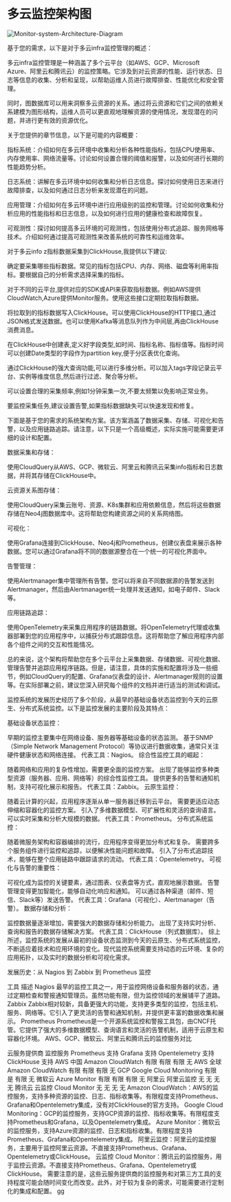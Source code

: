 
# 多云监控架构图

![Monitor-system-Architecture-Diagram](URL)


基于您的需求，以下是对于多云infra监控管理的概述：

多云infra监控管理是一种涵盖了多个云平台（如AWS、GCP、Microsoft Azure、阿里云和腾讯云）的监控策略。它涉及到对云资源的性能、运行状态、日志等信息的收集、分析和呈现，以帮助运维人员进行故障排查、性能优化和安全管理。

同时，图数据库可以用来洞察多云资源的关系。通过将云资源和它们之间的依赖关系建模为图形结构，运维人员可以更直观地理解资源的使用情况，发现潜在的问题，并进行更有效的资源优化。

关于您提供的章节信息，以下是可能的内容概要：

指标系统：介绍如何在多云环境中收集和分析各种性能指标，包括CPU使用率、内存使用率、网络流量等。讨论如何设置合理的阈值和报警，以及如何进行长期的性能趋势分析。

日志系统：讲解在多云环境中如何收集和分析日志信息。探讨如何使用日志来进行故障排查，以及如何通过日志分析来发现潜在的问题。

应用管理：介绍如何在多云环境中进行应用级别的监控和管理。讨论如何收集和分析应用的性能指标和日志信息，以及如何进行应用的健康检查和故障恢复。

可观测性：探讨如何提高多云环境的可观测性，包括使用分布式追踪、服务网格等技术。介绍如何通过提高可观测性来改善系统的可靠性和运维效率。


对于多云info z指标数据采集到ClickHouse,我提供以下建议:

确定要采集哪些指标数据。常见的指标包括CPU、内存、网络、磁盘等利用率指标。要根据自己的分析需求选择采集的指标。

对于不同的云平台,提供对应的SDK或API来获取指标数据。例如AWS提供CloudWatch,Azure提供Monitor服务。使用这些接口定期拉取指标数据。

将拉取到的指标数据写入ClickHouse。可以使用ClickHouse的HTTP接口,通过JSON格式发送数据。也可以使用Kafka等消息队列作为中间层,再由ClickHouse消费消息。

在ClickHouse中创建表,定义好字段类型,如时间、指标名称、指标值等。指标时间可以创建Date类型的字段作为partition key,便于分区表优化查询。

通过ClickHouse的强大查询功能,可以进行多维分析。可以加入tags字段记录云平台、实例等维度信息,然后进行过滤、聚合等分析。

可以设置合理的采集频率,例如1分钟采集一次,不要太频繁以免影响正常业务。

要监控采集任务,建议设置告警,如果指标数据缺失可以快速发现和修复。



下面是基于您的需求的系统架构方案。该方案涵盖了数据采集、存储、可视化和告警，以及应用链路追踪。请注意，以下只是一个高级概述，实际实施可能需要更详细的设计和配置。

数据采集和存储：

使用CloudQuery从AWS、GCP、微软云、阿里云和腾讯云采集info指标和日志数据，并将其存储在ClickHouse中。

云资源关系图存储：

使用CloudQuery采集云账号、资源、K8s集群和应用依赖信息，然后将这些数据存储在Neo4j图数据库中。这将帮助您构建资源之间的关系网络图。

可视化：

使用Grafana连接到ClickHouse、Neo4j和Prometheus，创建仪表盘来展示各种数据。您可以通过Grafana将不同的数据源整合在一个统一的可视化界面中。

告警管理：

使用Alertmanager集中管理所有告警。您可以将来自不同数据源的告警发送到Alertmanager，然后由Alertmanager统一处理并发送通知，如电子邮件、Slack等。

应用链路追踪：

使用OpenTelemetry来采集应用程序的链路数据。将OpenTelemetry代理或收集器部署到您的应用程序中，以捕获分布式跟踪信息。这将帮助您了解应用程序内部各个组件之间的交互和性能情况。

总的来说，这个架构将帮助您在多个云平台上采集数据、存储数据、可视化数据、管理告警并追踪应用程序链路。但是，请注意，具体的实施和配置将涉及一些细节，例如CloudQuery的配置、Grafana仪表盘的设计、Alertmanager规则的设置等。在实际部署之前，建议您深入研究每个组件的文档并进行适当的测试和调试。

监控系统的发展历史经历了多个阶段，从最早的基础设备状态监控到今天的云原生、分布式系统监控。以下是监控发展的主要阶段及其特点：

基础设备状态监控：

早期的监控主要集中在网络设备、服务器等基础设备的状态监测。
基于SNMP（Simple Network Management Protocol）等协议进行数据收集，通常只关注硬件健康状态和网络连接。
代表工具：Nagios。
综合性监控工具的崛起：

随着网络和应用的复杂性增加，需要更全面的监控方案。
出现了能够监控多种类型资源（服务器、应用、网络等）的综合性监控工具。
提供更多的告警和通知机制，支持可视化展示和报告。
代表工具：Zabbix。
云原生监控：

随着云计算的兴起，应用程序逐渐从单一服务器迁移到云平台。
需要更适应动态伸缩和容器化的监控方案。
引入了多维数据模型、可扩展性和灵活的查询语言。
可以实时采集和分析大规模的数据。
代表工具：Prometheus。
分布式系统监控：

随着微服务架构和容器编排的流行，应用程序变得更加分布式和复杂。
需要跨多个服务组件进行监控和追踪，以便解决性能问题和故障。
引入了分布式追踪技术，能够在整个应用链路中跟踪请求的流动。
代表工具：Opentelemetry。
可视化与告警的重要性：

可视化成为监控的关键要素，通过图表、仪表盘等方式，直观地展示数据。
告警管理变得更加智能化，能够自动化响应和通知。
可以通过各种渠道（邮件、短信、Slack等）发送告警。
代表工具：Grafana（可视化）、Alertmanager（告警）。
数据存储和分析：

监控数据量逐渐增加，需要强大的数据存储和分析能力。
出现了支持实时分析、查询和报告的数据存储解决方案。
代表工具：ClickHouse（列式数据库）。
综上所述，监控系统的发展从最初的设备状态监测到今天的云原生、分布式系统监控，不断适应着技术和应用环境的变化。现代监控系统需要支持动态的云环境、复杂的应用拓扑，以及实时的数据分析和可视化需求。



发展历史：从 Nagios 到 Zabbix 到 Prometheus 监控

工具	描述
Nagios	最早的监控工具之一，用于监控网络设备和服务器的状态，通过定期检查和警报通知管理员。虽然功能有限，但为监控领域的发展铺平了道路。
Zabbix	Zabbix相对较新，具备更强大的功能，支持更多类型的监控，包括主机、服务、网络等。它引入了更灵活的告警和通知机制，并提供更丰富的数据收集和展示。
Prometheus	Prometheus是一个开源系统监控和警报工具包，由CNCF托管。它提供了强大的多维数据模型、查询语言和灵活的告警机制，适用于云原生和容器化环境。
AWS、GCP、微软云、阿里云和腾讯云的监控服务对比

云服务提供商	监控服务	Prometheus 支持	Grafana 支持	Opentelemetry 支持	ClickHouse 支持
AWS 中国	Amazon CloudWatch	有限	有限	有限	无
AWS 全球	Amazon CloudWatch	有限	有限	有限	无
GCP	Google Cloud Monitoring	有限	是	有限	无
微软云	Azure Monitor	有限	有限	有限	无
阿里云	阿里云监控	无	无	无	无
腾讯云	云监控 Cloud Monitor	无	无	无	无
Amazon CloudWatch：AWS的监控服务，支持多种资源的监控、日志、指标收集等。有限程度支持Prometheus、Grafana和Opentelemetry集成，没有对ClickHouse的官方支持。
Google Cloud Monitoring：GCP的监控服务，支持GCP资源的监控、指标收集等。有限程度支持Prometheus和Grafana，以及Opentelemetry集成。
Azure Monitor：微软云的监控服务，支持Azure资源的监控、日志和指标收集。有限程度支持Prometheus、Grafana和Opentelemetry集成。
阿里云监控：阿里云的监控服务，主要用于监控阿里云资源。不直接支持Prometheus、Grafana、Opentelemetry或ClickHouse。
云监控 Cloud Monitor：腾讯云的监控服务，用于监控云资源。不直接支持Prometheus、Grafana、Opentelemetry或ClickHouse。
需要注意的是，这些云服务提供商的监控服务和对第三方工具的支持程度可能会随时间变化而改变。此外，对于较为复杂的需求，可能需要进行定制化的集成和配置。
gg
